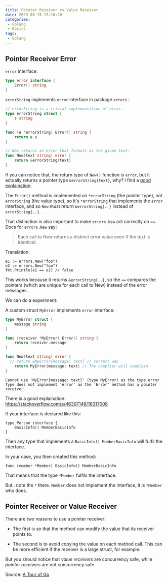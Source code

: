 ```yaml
---
title: Pointer Receiver vs Value Receiver
date: 2023-08-15 17:18:20
categories:
 - Golang
 - Basics
tags:
 - Golang
---
```


## Pointer Receiver Error

 `error` interface:

```go
type error interface {
    Error() string
}
```

 `errorString`  implements  `error` interface in package `errors` :

```go
// errorString is a trivial implementation of error.
type errorString struct {
    s string
}

func (e *errorString) Error() string {
    return e.s
}

// New returns an error that formats as the given text.
func New(text string) error {
    return &errorString{text}
}
```

If you can notice that, the return type of `New()` function is `error`, but it actually returns a pointer type `&errorString{text}`, why? I find a [good explaination](https://www.reddit.com/r/golang/comments/15rz3fe/question_about_errors_package/):

The `Error()` method is implemented on `*errorString` (the pointer type), not `errorString` (the value type), so it's `*errorString` that implements the `error` interface, and so `New` must return `&errorString{..}` instead of `errorString{..}`.

That distinction is also important to make `errors.New` act correctly on `==`. Docs for `errors.New` say:

> Each call to New returns a distinct error value even if the text is identical.

Translation:

```
e1 := errors.New("foo")
e2 := errors.New("foo")
fmt.Println(e1 == e2) // false
```

This works because it returns `&errorString{..}`, so the `==` compares the pointers (which are unique for each call to New) instead of the error messages.

We can do a experiment:


A custom struct `MyError` implements `error` interface:

```go
type MyError struct {
	message string
}

func (receiver *MyError) Error() string {
	return receiver.message
}

func New(text string) error {
  // return &MyError{message: text} // correct way
	return MyError{message: text} // The complier will complain
}
```

```
Cannot use 'MyError{message: text}' (type MyError) as the type error Type does not implement 'error' as the 'Error' method has a pointer receiver
```

There is a good explaination: https://stackoverflow.com/a/46307148/16317008

If your interface is declared like this:

```golang
type Person interface {
    BasicInfo() MemberBasicInfo
}
```

Then any type that implements a `BasicInfo() MemberBasicInfo` will fulfil the interface.

In your case, you then created this method:

```golang
func (member *Member) BasicInfo() MemberBasicInfo
```

That means that the type `*Member` fulfils the interface.

But.. note the `*` there. `Member` does not implement the interface, it is `*Member` who does.

## Pointer Receiver or Value Receiver

There are two reasons to use a pointer receiver:

- The first is so that the method can modify the value that its receiver points to.

- The second is to avoid copying the value on each method call. This can be more efficient if the receiver is a large struct, for example.

But you should notice that *value receivers* are concurrency safe, while *pointer receivers* are not concurrency safe. 

Source: [A Tour of Go](https://go.dev/tour/methods/8)
